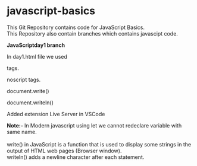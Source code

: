 # javascript-basics

This Git Repository contains code for JavaScript Basics. <br/> 
This Repository also contain branches which contains javascipt code. <br/> 

<b> JavaScriptday1 branch </b> <br/> 

In day1.html file we used <br/> 

<script></script> tags. <br/> 

noscript tags. <br/> 

document.write() <br/> 

document.writeln() <br/> 

Added extension Live Server in VSCode <br/> 

<b> Note:- </b> In Modern javascript using let we cannot redeclare variable with same name. <br/>   
write() in JavaScript is a function that is used to display some strings in the output of HTML web pages (Browser window). <br/> 
writeln() adds a newline character after each statement. <br/> 
